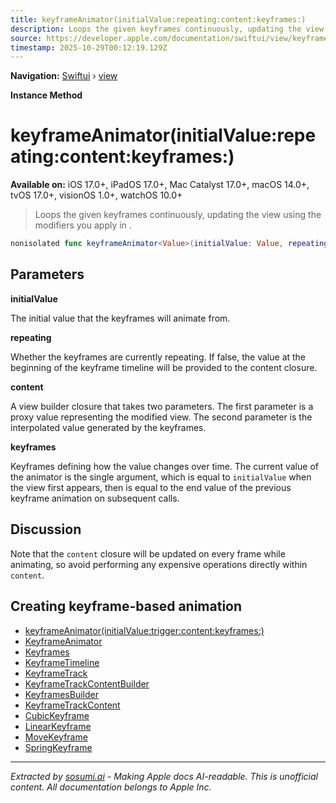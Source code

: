 ```yaml
---
title: keyframeAnimator(initialValue:repeating:content:keyframes:)
description: Loops the given keyframes continuously, updating the view using the modifiers you apply in .
source: https://developer.apple.com/documentation/swiftui/view/keyframeanimator(initialvalue:repeating:content:keyframes:)
timestamp: 2025-10-29T00:12:19.129Z
---
```


**Navigation:** [Swiftui](/documentation/swiftui) › [view](/documentation/swiftui/view)

**Instance Method**

# keyframeAnimator(initialValue:repeating:content:keyframes:)

**Available on:** iOS 17.0+, iPadOS 17.0+, Mac Catalyst 17.0+, macOS 14.0+, tvOS 17.0+, visionOS 1.0+, watchOS 10.0+

> Loops the given keyframes continuously, updating the view using the modifiers you apply in .

```swift
nonisolated func keyframeAnimator<Value>(initialValue: Value, repeating: Bool = true, @ViewBuilder content: @escaping (PlaceholderContentView<Self>, Value) -> some View, @KeyframesBuilder<Value> keyframes: @escaping (Value) -> some Keyframes) -> some View
```

## Parameters

**initialValue**

The initial value that the keyframes will animate from.



**repeating**

Whether the keyframes are currently repeating. If false, the value at the beginning of the keyframe timeline will be provided to the content closure.



**content**

A view builder closure that takes two parameters. The first parameter is a proxy value representing the modified view. The second parameter is the interpolated value generated by the keyframes.



**keyframes**

Keyframes defining how the value changes over time. The current value of the animator is the single argument, which is equal to `initialValue` when the view first appears, then is equal to the end value of the previous keyframe animation on subsequent calls.



## Discussion

Note that the `content` closure will be updated on every frame while animating, so avoid performing any expensive operations directly within `content`.

## Creating keyframe-based animation

- [keyframeAnimator(initialValue:trigger:content:keyframes:)](/documentation/swiftui/view/keyframeanimator(initialvalue:trigger:content:keyframes:))
- [KeyframeAnimator](/documentation/swiftui/keyframeanimator)
- [Keyframes](/documentation/swiftui/keyframes)
- [KeyframeTimeline](/documentation/swiftui/keyframetimeline)
- [KeyframeTrack](/documentation/swiftui/keyframetrack)
- [KeyframeTrackContentBuilder](/documentation/swiftui/keyframetrackcontentbuilder)
- [KeyframesBuilder](/documentation/swiftui/keyframesbuilder)
- [KeyframeTrackContent](/documentation/swiftui/keyframetrackcontent)
- [CubicKeyframe](/documentation/swiftui/cubickeyframe)
- [LinearKeyframe](/documentation/swiftui/linearkeyframe)
- [MoveKeyframe](/documentation/swiftui/movekeyframe)
- [SpringKeyframe](/documentation/swiftui/springkeyframe)

---

*Extracted by [sosumi.ai](https://sosumi.ai) - Making Apple docs AI-readable.*
*This is unofficial content. All documentation belongs to Apple Inc.*
